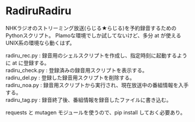 # RadiruRadiru

NHKラジオのストリーミング放送(らじる★らじる)を予約録音するためのPythonスクリプト。
Plamoな環境でしか試してないけど、多分 at が使えるUNIX系の環境なら動くはず。

radiru_rec.py  : 録音用のシェルスクリプトを作成し、指定時刻に起動するように at に登録する。  
radiru_check.py : 登録済みの録音用スクリプトを表示する。  
radiru_del.py : 登録した録音用スクリプトを削除する。  
radiru_noa.py : 録音用スクリプトから実行され、現在放送中の番組情報を入手する。  
radiru_tag.py : 録音終了後、番組情報を録音したファイルに書き込む。  

requests と mutagen モジュールを使うので、pip install しておく必要あり。
